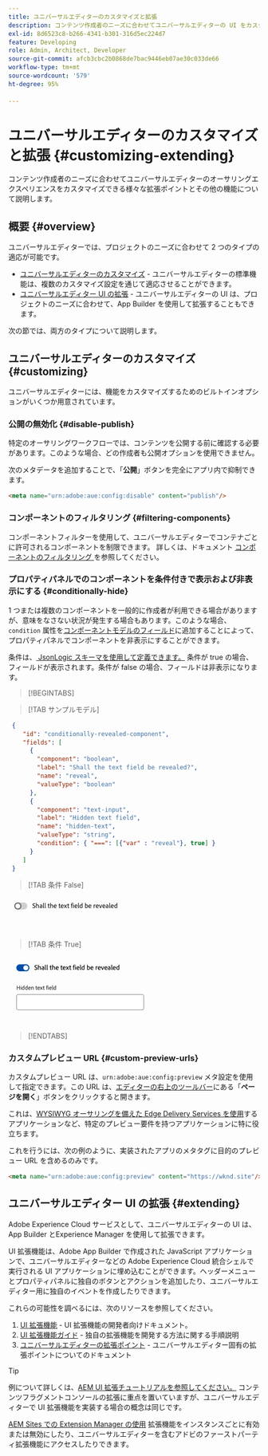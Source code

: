 ```yaml
---
title: ユニバーサルエディターのカスタマイズと拡張
description: コンテンツ作成者のニーズに合わせてユニバーサルエディターの UI をカスタマイズできる、様々な拡張ポイントやその他の機能について説明します。
exl-id: 8d6523c8-b266-4341-b301-316d5ec224d7
feature: Developing
role: Admin, Architect, Developer
source-git-commit: afcb3cbc2b0868de7bac9446eb07ae30c033de66
workflow-type: tm+mt
source-wordcount: '579'
ht-degree: 95%

---
```



# ユニバーサルエディターのカスタマイズと拡張 {#customizing-extending}

コンテンツ作成者のニーズに合わせてユニバーサルエディターのオーサリングエクスペリエンスをカスタマイズできる様々な拡張ポイントとその他の機能について説明します。

## 概要 {#overview}

ユニバーサルエディターでは、プロジェクトのニーズに合わせて 2 つのタイプの適応が可能です。

* [ユニバーサルエディターのカスタマイズ](#customizing) - ユニバーサルエディターの標準機能は、複数のカスタマイズ設定を通じて適応させることができます。
* [ユニバーサルエディター UI の拡張](#extending) - ユニバーサルエディターの UI は、プロジェクトのニーズに合わせて、App Builder を使用して拡張することもできます。

次の節では、両方のタイプについて説明します。

## ユニバーサルエディターのカスタマイズ {#customizing}

ユニバーサルエディターには、機能をカスタマイズするためのビルトインオプションがいくつか用意されています。

### 公開の無効化 {#disable-publish}

特定のオーサリングワークフローでは、コンテンツを公開する前に確認する必要があります。このような場合、どの作成者も公開オプションを使用できません。

次のメタデータを追加することで、「**公開**」ボタンを完全にアプリ内で抑制できます。

```html
<meta name="urn:adobe:aue:config:disable" content="publish"/>
```

### コンポーネントのフィルタリング {#filtering-components}

コンポーネントフィルターを使用して、ユニバーサルエディターでコンテナごとに許可されるコンポーネントを制限できます。 詳しくは、ドキュメント [ コンポーネントのフィルタリング ](/help/implementing/universal-editor/filtering.md) を参照してください。

### プロパティパネルでのコンポーネントを条件付きで表示および非表示にする {#conditionally-hide}

1 つまたは複数のコンポーネントを一般的に作成者が利用できる場合がありますが、意味をなさない状況が発生する場合もあります。このような場合、`condition` 属性を[コンポーネントモデルのフィールド](/help/implementing/universal-editor/field-types.md#fields)に追加することによって、プロパティパネルでコンポーネントを非表示にすることができます。

条件は、[ JsonLogic スキーマを使用して定義できます。](https://jsonlogic.com/) 条件が true の場合、フィールドが表示されます。条件が false の場合、フィールドは非表示になります。

>[!BEGINTABS]

>[!TAB サンプルモデル]

```json
 {
    "id": "conditionally-revealed-component",
    "fields": [
      {
        "component": "boolean",
        "label": "Shall the text field be revealed?",
        "name": "reveal",
        "valueType": "boolean"
      },
      {
        "component": "text-input",
        "label": "Hidden text field",
        "name": "hidden-text",
        "valueType": "string",
        "condition": { "===": [{"var" : "reveal"}, true] }
      }
    ]
 }
```

>[!TAB 条件 False]

![非表示のテキストフィールド](assets/hidden.png)

>[!TAB 条件 True]

![表示されたテキストフィールド](assets/shown.png)

>[!ENDTABS]

### カスタムプレビュー URL {#custom-preview-urls}

カスタムプレビュー URL は、`urn:adobe:aue:config:preview` メタ設定を使用して指定できます。この URL は、[エディターの右上のツールバー](/help/sites-cloud/authoring/universal-editor/navigation.md#universal-editor-toolbar)にある「**ページを開く**」ボタンをクリックすると開きます。

これは、[WYSIWYG オーサリングを備えた Edge Delivery Services を使用](/help/edge/wysiwyg-authoring/authoring.md)するアプリケーションなど、特定のプレビュー要件を持つアプリケーションに特に役立ちます。

これを行うには、次の例のように、実装されたアプリのメタタグに目的のプレビュー URL を含めるのみです。

```html
<meta name="urn:adobe:aue:config:preview" content="https://wknd.site"/>
```

## ユニバーサルエディター UI の拡張 {#extending}

Adobe Experience Cloud サービスとして、ユニバーサルエディターの UI は、App Builder とExperience Manager を使用して拡張できます。

UI 拡張機能は、Adobe App Builder で作成された JavaScript アプリケーションで、ユニバーサルエディターなどの Adobe Experience Cloud 統合シェルで実行される UI アプリケーションに埋め込むことができます。ヘッダーメニューとプロパティパネルに独自のボタンとアクションを追加したり、ユニバーサルエディター用に独自のイベントを作成したりできます。

これらの可能性を調べるには、次のリソースを参照してください。

1. [UI 拡張機能](https://developer.adobe.com/uix/docs/) - UI 拡張機能の開発者向けドキュメント。
1. [UI 拡張機能ガイド](https://developer.adobe.com/uix/docs/guides/) - 独自の拡張機能を開発する方法に関する手順説明
1. [ユニバーサルエディターの拡張ポイント](https://developer.adobe.com/uix/docs/services/aem-universal-editor/) - ユニバーサルエディター固有の拡張ポイントについてのドキュメント

>[!TIP]
>
>例について詳しくは、[AEM UI 拡張チュートリアルを参照してください。](https://experienceleague.adobe.com/ja/docs/experience-manager-learn/cloud-service/developing/extensibility/ui/overview) コンテンツフラグメントコンソールの拡張に重点を置いていますが、ユニバーサルエディターで UI 拡張機能を実装する場合の概念は同じです。

[AEM Sites での Extension Manager の使用](https://developer.adobe.com/uix/docs/extension-manager/) 拡張機能をインスタンスごとに有効または無効にしたり、ユニバーサルエディターを含むアドビのファーストパーティ拡張機能にアクセスしたりできます。
